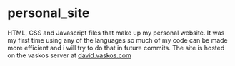 # personal_site
HTML, CSS and Javascript files that make up my personal website. It was my first time using any of the languages so much of my code can be made more efficient and i will try to do that in future commits.
The site is hosted on the vaskos server at [david.vaskos.com](david.vaskos.com)
